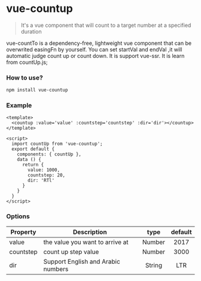 # vue-countup

> It's a vue component that will count to a target number at a specified duration

vue-countTo is a dependency-free, lightweight vue component that can be overwrited  easingFn by yourself.
You can set startVal and endVal ,it will automatic judge count up or count down.
It is support vue-ssr.
It is learn from countUp.js;


### How to use?
```bash
npm install vue-countup
```

### Example

```vue
<template>
  <countup :value='value' :countstep='countstep' :dir='dir'></countup>
</template>

<script>
  import countUp from 'vue-countup';
  export default {
    components: { countUp },
    data () {
      return {
        value: 1000,
        countstep: 20,
        dir: 'RTl'
      }
    }
  }
</script>
```

### Options
|    Property    |    Description   |   type   |	default	|
| -----------------  | ---------------- | :--------: | :----------: |
| value         | the value you want to arrive at |Number | 2017 |
| countstep  | count up step value | Number | 3000 |
| dir     | Support English and Arabic numbers | String | LTR |
